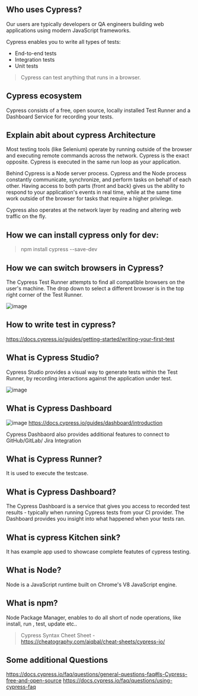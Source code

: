 Who uses Cypress?
-----------------
Our users are typically developers or QA engineers building web applications using modern JavaScript frameworks.

Cypress enables you to write all types of tests:

* End-to-end tests
* Integration tests
* Unit tests

> Cypress can test anything that runs in a browser.

Cypress ecosystem
-----------------
Cypress consists of a free, open source, locally installed Test Runner and a Dashboard Service for recording your tests.

Explain abit about cypress Architecture
----------------------------------------
Most testing tools (like Selenium) operate by running outside of the browser and executing remote commands across the network. Cypress is the exact opposite. Cypress is executed in the same run loop as your application.

Behind Cypress is a Node server process. Cypress and the Node process constantly communicate, synchronize, and perform tasks on behalf of each other. Having access to both parts (front and back) gives us the ability to respond to your application's events in real time, while at the same time work outside of the browser for tasks that require a higher privilege.

Cypress also operates at the network layer by reading and altering web traffic on the fly. 

How we can install cypress only for dev:
----------------------------------------
>npm install cypress --save-dev

How we can switch browsers in Cypress?
----------------------------------------
The Cypress Test Runner attempts to find all compatible browsers on the user's machine. The drop down to select a different browser is in the top right corner of the Test Runner.

![image](https://user-images.githubusercontent.com/2181212/122684750-9f0d8700-d207-11eb-998c-c37c542b50f7.png)

How to write test in cypress?
------------------------------
https://docs.cypress.io/guides/getting-started/writing-your-first-test

What is Cypress Studio?
-------------------------
Cypress Studio provides a visual way to generate tests within the Test Runner, by recording interactions against the application under test.

![image](https://user-images.githubusercontent.com/2181212/122684836-35da4380-d208-11eb-9e7b-4088aa29022c.png)

What is Cypress Dashboard
------------------------------
![image](https://user-images.githubusercontent.com/2181212/122684874-7043e080-d208-11eb-8361-c8d885c27a60.png)
https://docs.cypress.io/guides/dashboard/introduction

Cypress Dashbaord also provides additional features to connect to GitHub/GitLab/ Jira Integration

What is Cypress Runner?
-------------------------
It is used to execute the testcase.

What is Cypress Dashboard?
-----------------------------
The Cypress Dashboard is a service that gives you access to recorded test results - typically when running Cypress tests from your CI provider. The Dashboard provides you insight into what happened when your tests ran.

What is cypress Kitchen sink?
---------------------------------
It has example app used to showcase complete featutes of cypress testing.  

What is Node?
-------------
Node is a JavaScript runtime built on Chrome's V8 JavaScript engine.

What is npm?
------------
Node Package Manager, enables to do all short of node operations, like install, run , test, update etc..



> Cypress Syntax Cheet Sheet - https://cheatography.com/aiqbal/cheat-sheets/cypress-io/


Some additional Questions
----------------------------
https://docs.cypress.io/faq/questions/general-questions-faq#Is-Cypress-free-and-open-source
https://docs.cypress.io/faq/questions/using-cypress-faq
